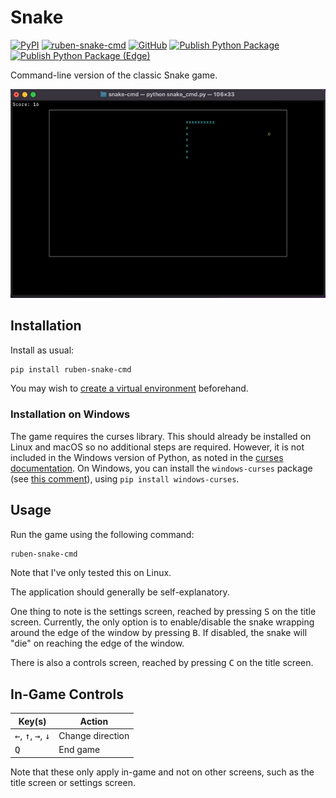# Snake

[![PyPI](https://img.shields.io/pypi/v/ruben-snake-cmd)](https://pypi.org/project/ruben-snake-cmd/)
[![ruben-snake-cmd](https://snapcraft.io//ruben-snake-cmd/badge.svg)](https://snapcraft.io/ruben-snake-cmd)
[![GitHub](https://img.shields.io/github/license/Ruben9922/snake-cmd)](https://github.com/Ruben9922/snake-cmd/blob/master/LICENSE)
[![Publish Python Package](https://github.com/Ruben9922/snake-cmd/actions/workflows/publish.yml/badge.svg)](https://github.com/Ruben9922/snake-cmd/actions/workflows/publish.yml)
[![Publish Python Package (Edge)](https://github.com/Ruben9922/snake-cmd/actions/workflows/publish-edge.yml/badge.svg)](https://github.com/Ruben9922/snake-cmd/actions/workflows/publish-edge.yml)

Command-line version of the classic Snake game.

![GIF showing gameplay](https://raw.githubusercontent.com/Ruben9922/snake-cmd/master/screenshot.gif)

## Installation

Install as usual:

```bash
pip install ruben-snake-cmd
```

You may wish to [create a virtual environment](https://docs.python.org/3/tutorial/venv.html#creating-virtual-environments) beforehand.

### Installation on Windows
The game requires the curses library. This should already be installed on Linux and macOS so no additional steps are required. However, it is not included in the Windows version of Python, as noted in the [curses documentation](https://docs.python.org/3.7/howto/curses.html#what-is-curses). On Windows, you can install the `windows-curses` package (see [this comment](https://gist.github.com/sanchitgangwar/2158089#gistcomment-3029530)), using `pip install windows-curses`.

## Usage
Run the game using the following command:
```bash
ruben-snake-cmd
```
Note that I've only tested this on Linux.

The application should generally be self-explanatory.

One thing to note is the settings screen, reached by pressing <kbd>S</kbd> on the title screen. Currently, the only option is to enable/disable the snake wrapping around the edge of the window by pressing <kbd>B</kbd>. If disabled, the snake will "die" on reaching the edge of the window.

There is also a controls screen, reached by pressing <kbd>C</kbd> on the title screen.

## In-Game Controls

| Key(s) | Action |
|-------------------------------------------------------|------------------|
| <kbd>←</kbd>, <kbd>↑</kbd>, <kbd>→</kbd>, <kbd>↓</kbd> | Change direction |
| <kbd>Q</kbd> | End game |

Note that these only apply in-game and not on other screens, such as the title screen or settings screen.
